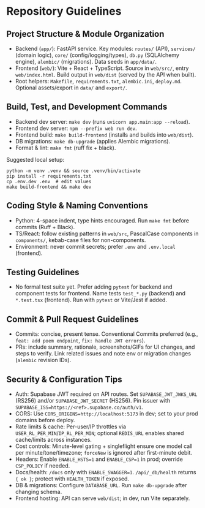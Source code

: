 # Repository Guidelines

## Project Structure & Module Organization
- Backend (`app/`): FastAPI service. Key modules: `routes/` (API), `services/` (domain logic), `core/` (config/logging/types), `db.py` (SQLAlchemy engine), `alembic/` (migrations). Data seeds in `app/data/`.
- Frontend (`web/`): Vite + React + TypeScript. Source in `web/src/`, entry `web/index.html`. Build output in `web/dist` (served by the API when built).
- Root helpers: `Makefile`, `requirements.txt`, `alembic.ini`, `deploy.md`. Optional assets/export in `data/` and `export/`.

## Build, Test, and Development Commands
- Backend dev server: `make dev` (runs `uvicorn app.main:app --reload`).
- Frontend dev server: `npm --prefix web run dev`.
- Frontend build: `make build-frontend` (installs and builds into `web/dist`).
- DB migrations: `make db-upgrade` (applies Alembic migrations).
- Format & lint: `make fmt` (ruff fix + black).

Suggested local setup:
```
python -m venv .venv && source .venv/bin/activate
pip install -r requirements.txt
cp .env.dev .env  # edit values
make build-frontend && make dev
```

## Coding Style & Naming Conventions
- Python: 4-space indent, type hints encouraged. Run `make fmt` before commits (Ruff + Black).
- TS/React: follow existing patterns in `web/src`, PascalCase components in `components/`, kebab-case files for non-components.
- Environment: never commit secrets; prefer `.env` and `.env.local` (frontend).

## Testing Guidelines
- No formal test suite yet. Prefer adding `pytest` for backend and component tests for frontend. Name tests `test_*.py` (backend) and `*.test.tsx` (frontend). Run with `pytest` or Vite/Jest if added.

## Commit & Pull Request Guidelines
- Commits: concise, present tense. Conventional Commits preferred (e.g., `feat: add poem endpoint`, `fix: handle JWT errors`).
- PRs: include summary, rationale, screenshots/GIFs for UI changes, and steps to verify. Link related issues and note env or migration changes (`alembic` revision IDs).

## Security & Configuration Tips
- Auth: Supabase JWT required on API routes. Set `SUPABASE_JWT_JWKS_URL` (RS256) and/or `SUPABASE_JWT_SECRET` (HS256). Pin issuer with `SUPABASE_ISS=https://<ref>.supabase.co/auth/v1`.
- CORS: Use `CORS_ORIGINS=http://localhost:5173` in dev; set to your prod domains before deploy.
- Rate limits & cache: Per-user/IP throttles via `USER_RL_PER_MIN`/`IP_RL_PER_MIN`; optional `REDIS_URL` enables shared cache/limits across instances.
- Cost controls: Minute-level gating + singleflight ensure one model call per minute/tone/timezone; `forceNew` is ignored after first-minute debit.
- Headers: Enable `ENABLE_HSTS=1` and `ENABLE_CSP=1` in prod; override `CSP_POLICY` if needed.
- Docs/health: `/docs` only with `ENABLE_SWAGGER=1`. `/api/_db/health` returns `{ ok }`; protect with `HEALTH_TOKEN` if exposed.
- DB & migrations: Configure `DATABASE_URL`. Run `make db-upgrade` after changing schema.
- Frontend hosting: API can serve `web/dist`; in dev, run Vite separately.
